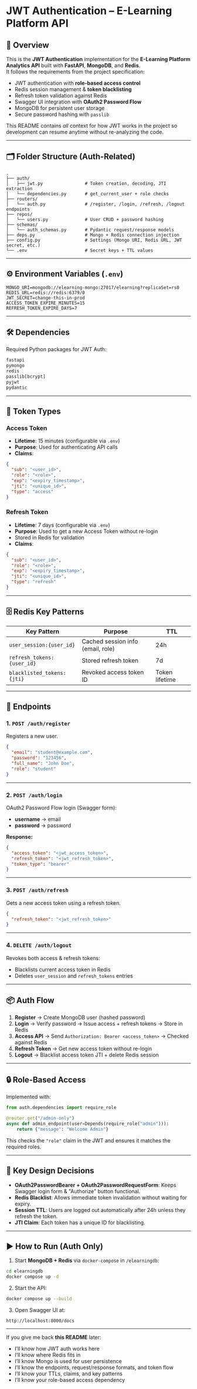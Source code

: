 # JWT Authentication – E-Learning Platform API

## 📌 Overview
This is the **JWT Authentication** implementation for the **E-Learning Platform Analytics API** built with **FastAPI**, **MongoDB**, and **Redis**.  
It follows the requirements from the project specification:

- JWT authentication with **role-based access control**
- Redis session management & **token blacklisting**
- Refresh token validation against Redis
- Swagger UI integration with **OAuth2 Password Flow**
- MongoDB for persistent user storage
- Secure password hashing with `passlib`

This README contains *all* context for how JWT works in the project so development can resume anytime without re-analyzing the code.

---

## 🗂 Folder Structure (Auth-Related)
```
.
├── auth/
│   ├── jwt.py                # Token creation, decoding, JTI extraction
│   └── dependencies.py       # get_current_user + role checks
├── routers/
│   └── auth.py               # /register, /login, /refresh, /logout endpoints
├── repos/
│   └── users.py              # User CRUD + password hashing
├── schemas/
│   └── auth_schemas.py       # Pydantic request/response models
├── deps.py                   # Mongo + Redis connection injection
├── config.py                 # Settings (Mongo URI, Redis URL, JWT secret, etc.)
└── .env                      # Secret keys + TTL values
```

---

## ⚙ Environment Variables (`.env`)
```env
MONGO_URI=mongodb://elearning-mongo:27017/elearning?replicaSet=rs0
REDIS_URL=redis://redis:6379/0
JWT_SECRET=change-this-in-prod
ACCESS_TOKEN_EXPIRE_MINUTES=15
REFRESH_TOKEN_EXPIRE_DAYS=7
```

---

## 🛠 Dependencies
Required Python packages for JWT Auth:
```txt
fastapi
pymongo
redis
passlib[bcrypt]
pyjwt
pydantic
```

---

## 🔑 Token Types

### Access Token
- **Lifetime**: 15 minutes (configurable via `.env`)
- **Purpose**: Used for authenticating API calls
- **Claims**:
```json
{
  "sub": "<user_id>",
  "role": "<role>",
  "exp": "<expiry_timestamp>",
  "jti": "<unique_id>",
  "type": "access"
}
```

### Refresh Token
- **Lifetime**: 7 days (configurable via `.env`)
- **Purpose**: Used to get a new Access Token without re-login
- Stored in Redis for validation
- **Claims**:
```json
{
  "sub": "<user_id>",
  "role": "<role>",
  "exp": "<expiry_timestamp>",
  "jti": "<unique_id>",
  "type": "refresh"
}
```

---

## 🗄 Redis Key Patterns
| Key Pattern | Purpose | TTL |
|-------------|---------|-----|
| `user_session:{user_id}` | Cached session info (email, role) | 24h |
| `refresh_tokens:{user_id}` | Stored refresh token | 7d |
| `blacklisted_tokens:{jti}` | Revoked access token ID | Token lifetime |

---

## 📜 Endpoints

### 1. `POST /auth/register`
Registers a new user.
```json
{
  "email": "student@example.com",
  "password": "123456",
  "full_name": "John Doe",
  "role": "student"
}
```

---

### 2. `POST /auth/login`
OAuth2 Password Flow login (Swagger form):
- **username** → email
- **password** → password

**Response:**
```json
{
  "access_token": "<jwt_access_token>",
  "refresh_token": "<jwt_refresh_token>",
  "token_type": "bearer"
}
```

---

### 3. `POST /auth/refresh`
Gets a new access token using a refresh token.
```json
{
  "refresh_token": "<jwt_refresh_token>"
}
```

---

### 4. `DELETE /auth/logout`
Revokes both access & refresh tokens:
- Blacklists current access token in Redis
- Deletes `user_session` and `refresh_tokens` entries

---

## 📦 Auth Flow

1. **Register** → Create MongoDB user (hashed password)
2. **Login** → Verify password → Issue access + refresh tokens → Store in Redis
3. **Access API** → Send `Authorization: Bearer <access_token>` → Checked against Redis
4. **Refresh Token** → Get new access token without re-login
5. **Logout** → Blacklist access token JTI + delete Redis session

---

## 🔒 Role-Based Access
Implemented with:
```python
from auth.dependencies import require_role

@router.get("/admin-only")
async def admin_endpoint(user=Depends(require_role("admin"))):
    return {"message": "Welcome Admin"}
```
This checks the `"role"` claim in the JWT and ensures it matches the required roles.

---

## 🧠 Key Design Decisions
- **OAuth2PasswordBearer + OAuth2PasswordRequestForm**: Keeps Swagger login form & "Authorize" button functional.
- **Redis Blacklist**: Allows immediate token invalidation without waiting for expiry.
- **Session TTL**: Users are logged out automatically after 24h unless they refresh the token.
- **JTI Claim**: Each token has a unique ID for blacklisting.

---

## ▶ How to Run (Auth Only)
1. Start **MongoDB + Redis** via `docker-compose` in `/elearningdb`:
```bash
cd elearningdb
docker compose up -d
```
2. Start the API:
```bash
docker compose up --build
```
3. Open Swagger UI at:
```
http://localhost:8000/docs
```

---

If you give me back **this README** later:
- I’ll know how JWT auth works here
- I’ll know where Redis fits in
- I’ll know Mongo is used for user persistence
- I’ll know the endpoints, request/response formats, and token flow
- I’ll know your TTLs, claims, and key patterns
- I’ll know your role-based access dependency

